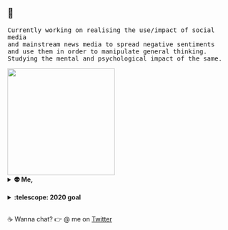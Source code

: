 
## 👋

<samp> Currently working on realising the use/impact of social media <br> and 
mainstream news media to spread negative sentiments <br> and use them in
order to manipulate general thinking. <br>
Studying the mental and psychological impact of the same. </samp>


<!--
**apoorvkhare07/apoorvkhare07** is a ✨ _special_ ✨ repository because its `README.md` (this file) appears on your GitHub profile.

Here are some ideas to get you started:

🔭 I’m currently working on ...
🌱 I’m currently learning ...
👯 I’m looking to collaborate on ...
- 🤔 I’m looking for help with ...
- 💬 Ask me about ...
- 📫 How to reach me: ...
- 😄 Pronouns: ...
- ⚡ Fun fact: ...
-->

<img src="https://i.imgur.com/kdKhgx6.gif" width="240px" align="center">
<br>
<details>
  <summary><b>👽 Me, </b></summary> <br>
🎓 Final year undergrad at IIT Roorkee <br>
🖥️ Self-taught Full stack developer <br>
👾 likes contributing to open source <br>
✈️  want to travel the world<br>
🎥 loves to watch and make movies<br>
☕  needs tea <br>
🍺 also needs beer <br>
🎨 sometimes plays around with pixels <br>
</details>
<br>
<details>
  <summary><b>:telescope: 2020 goal</b></summary> <br>
  I aim to create a beautiful corner of the web free of ads, sponsored posts, and the rest of the annoying noise we're so accustomed to seeing on the internet these  days.
</details> <br>

:coffee: Wanna chat? :point_right: @ me on <a href="https://twitter.com/Apoorvkhare12">Twitter</a>
